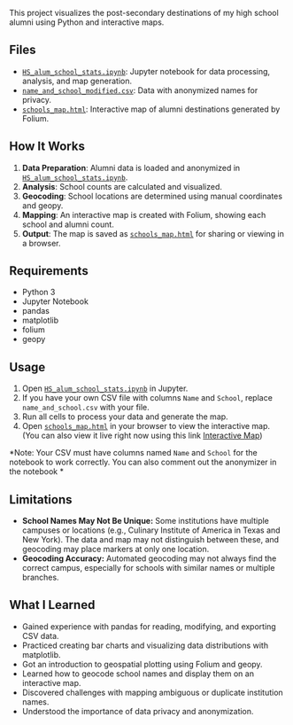 This project visualizes the post-secondary destinations of my high school alumni using Python and interactive maps.

## Files

- [`HS_alum_school_stats.ipynb`](HS_alum_school_stats.ipynb): Jupyter notebook for data processing, analysis, and map generation.
- [`name_and_school_modified.csv`](name_and_school_modified.csv): Data with anonymized names for privacy.
- [`schools_map.html`](schools_map.html): Interactive map of alumni destinations generated by Folium.

## How It Works

1. **Data Preparation**: Alumni data is loaded and anonymized in [`HS_alum_school_stats.ipynb`](HS_alum_school_stats.ipynb).
2. **Analysis**: School counts are calculated and visualized.
3. **Geocoding**: School locations are determined using manual coordinates and geopy.
4. **Mapping**: An interactive map is created with Folium, showing each school and alumni count.
5. **Output**: The map is saved as [`schools_map.html`](schools_map.html) for sharing or viewing in a browser.

## Requirements

- Python 3
- Jupyter Notebook
- pandas
- matplotlib
- folium
- geopy

## Usage

1. Open [`HS_alum_school_stats.ipynb`](HS_alum_school_stats.ipynb) in Jupyter.
2. If you have your own CSV file with columns `Name` and `School`, replace `name_and_school.csv` with your file.
3. Run all cells to process your data and generate the map.
4. Open [`schools_map.html`](schools_map.html) in your browser to view the interactive map. (You can also view it live right now using this link [Interactive Map](https://glittery-moxie-b8a8a7.netlify.app/))
   

*Note: Your CSV must have columns named `Name` and `School` for the notebook to work correctly. You can also comment out the anonymizer in the notebook *

## Limitations

- **School Names May Not Be Unique:** Some institutions have multiple campuses or locations (e.g., Culinary Institute of America in Texas and New York). The data and map may not distinguish between these, and geocoding may place markers at only one location.
- **Geocoding Accuracy:** Automated geocoding may not always find the correct campus, especially for schools with similar names or multiple branches.

## What I Learned

- Gained experience with pandas for reading, modifying, and exporting CSV data.
- Practiced creating bar charts and visualizing data distributions with matplotlib.
- Got an introduction to geospatial plotting using Folium and geopy.
- Learned how to geocode school names and display them on an interactive map.
- Discovered challenges with mapping ambiguous or duplicate institution names.
- Understood the importance of data privacy and anonymization.

